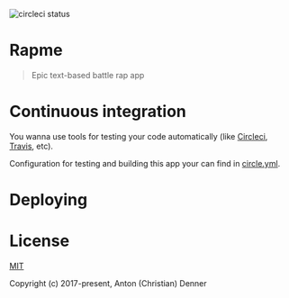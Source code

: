 ![circleci status](https://circleci.com/gh/onelastjedi/rapme.svg?style=shield&circle-token=a9cbae75af694a4d454c3f549481b3b692e278ba)

# Rapme

> Epic text-based battle rap app

# Continuous integration

You wanna use tools for testing your code automatically (like [Circleci](), [Travis](), etc).

Configuration for testing and building this app your can find in [circle.yml]().

# Deploying

# License

[MIT](http://opensource.org/licenses/MIT)

Copyright (c) 2017-present, Anton (Christian) Denner
